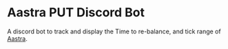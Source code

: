 # Aastra PUT Discord Bot

A discord bot to track and display the Time to re-balance, and tick range of [Aastra](https://www.brahma.fi/vaults/eth-put).
